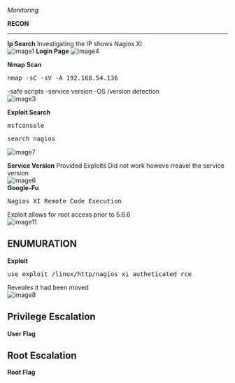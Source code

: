 *Monitoring*

**RECON**

---
**Ip Search** 
Investigating the IP shows Nagios XI  
![image1](https://user-images.githubusercontent.com/66635295/158923291-f9f3c79d-29cd-4356-abac-a06c8a23c1c8.png)
**Login Page** 
![image4](https://user-images.githubusercontent.com/66635295/158923386-5a962c6b-12a7-4478-8ac3-7a4a7dbbfb76.png)



**Nmap Scan**  
<pre>nmap -sC -sV -A 192.168.54.136 </pre>  
-safe scripts -service version -OS /version detection  
![image3](https://user-images.githubusercontent.com/66635295/158923500-63ccf817-750b-4cc0-b922-5fec2ac9aed3.png)

**Exploit Search**
<pre>msfconsole </pre>   
<pre>search nagios </pre>   
![image7](https://user-images.githubusercontent.com/66635295/158925208-7aaf44af-6018-45f6-9136-02605a2546df.png)

**Service Version**
Provided Exploits Did not work howeve rreavel the service version   
![image6](https://user-images.githubusercontent.com/66635295/158925523-9ec073a8-fad8-47e2-a719-fd456de16bdd.png)  
**Google-Fu**
<pre>Nagios XI Remote Code Execution</pre> 
Exploit allows for root access prior to 5.6.6  
![image11](https://user-images.githubusercontent.com/66635295/158925803-ec6d2456-8095-4b7c-9e4b-b1cbced68f63.png)

**ENUMURATION**
---
**Exploit**
<pre>use exploit /linux/http/nagios_xi_autheticated_rce</pre>
Reveales it had been moved  
![image8](https://user-images.githubusercontent.com/66635295/158925989-31db1f9c-15ac-4db7-91c5-ec38690de593.png)


**Privilege Escalation**
---
  
**User Flag**      
  

**Root Escalation**
---  
**Root Flag**  
 
